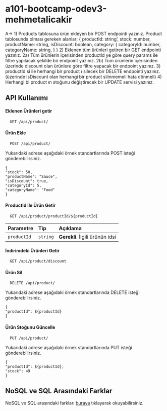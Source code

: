 # a101-bootcamp-odev3-mehmetalicakir


A→ 1) Products tablosuna ürün ekleyen bir POST endpointi yazınız.
Product tablosunda olması gereken alanlar;
{
productId: string’,
stock: number,
productName: string,
isDiscount: boolean,
category: {
categoryId: number,
categoryName: string,
}
}
2) Eklenen tüm ürünleri getiren bir GET endpointi yazınız.
2a) Tüm ürünlerin içerisinden productId ye göre query params ile filtre yapılacak şekilde bir
endpoint yazınız.
2b) Tüm ürünlerin içerisinden üzerinde discount olan ürünlere göre filtre yapacak bir
endpoint yazınız.
3) productId si ile herhangi bir product ı silecek bir DELETE endpointi yazınız.(üzerinde
isDiscount olan herhangi bir product silinmemeli hata dönmeli)
4) Herhangi bi product ın stoğunu değiştirecek bir UPDATE servisi yazınız.


## API Kullanımı

#### Eklenen Ürünleri getir

```
  GET /api/product/
```

#### Ürün Ekle

```
  POST /api/product/
```
Yukarıdaki adrese aşağıdaki örnek standartlarında POST isteği gönderebilirsiniz.

```
{
"stock": 50,
"productName": "Sauce",
"isDiscount": true,
"categoryId": 5,
"categoryName": "Food"
}
```

#### ProductId İle Ürün Getir

```
  GET /api/product/productId/${productId}
```

| Parametre | Tip     | Açıklama                       |
| :-------- | :------- | :-------------------------------- |
| `productId` | `string` | **Gerekli**. İlgili ürünün idsi |


#### İndirimdeki Ürünleri Getir

```
  GET /api/product/discount
```
  
#### Ürün Sil

```
  DELETE /api/product/
```
Yukarıdaki adrese aşağıdaki örnek standartlarında DELETE isteği gönderebilirsiniz.

```
{
"productId": ${productId}
}
```
#### Ürün Stoğunu Güncelle

```
  PUT /api/product/
```
Yukarıdaki adrese aşağıdaki örnek standartlarında PUT isteği gönderebilirsiniz.

```
{
"productId": ${productId},
"stock": 49
}
```


## NoSQL ve SQL Arasındaki Farklar

NoSQL ve SQL arasındaki farkları [buraya](./NoSQL-ve-SQL-Farklar.md) tıklayarak okuyabilirsiniz.
